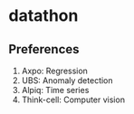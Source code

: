 # datathon

## Preferences

1. Axpo: Regression
2. UBS: Anomaly detection
3. Alpiq: Time series
4. Think-cell: Computer vision
